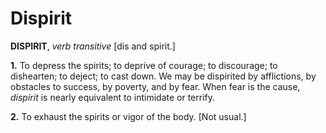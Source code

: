 # Dispirit

**DISPIRIT**, _verb transitive_ \[dis and spirit.\]

**1.** To depress the spirits; to deprive of courage; to discourage; to dishearten; to deject; to cast down. We may be dispirited by afflictions, by obstacles to success, by poverty, and by fear. When fear is the cause, _dispirit_ is nearly equivalent to intimidate or terrify.

**2.** To exhaust the spirits or vigor of the body. \[Not usual.\]